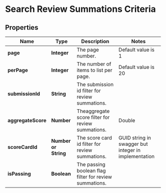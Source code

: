 # Search Review Summations Criteria

## Properties
Name | Type | Description | Notes
------------ | ------------- | ------------- | -------------
**page** | **Integer** | The page number. | Default value is 1
**perPage** | **Integer** | The number of items to list per page. | Default value is 20
**submissionId** | **String** | The submission id filter for review summations. |
**aggregateScore** | **Number** | Theaggregate score filter for review summations. |Double
**scoreCardId** | **Number or String** | The score card id filter for review summations.        |GUID string in swagger but integer in implementation
**isPassing** | **Boolean** | The passing boolean flag filter for review summations. |

